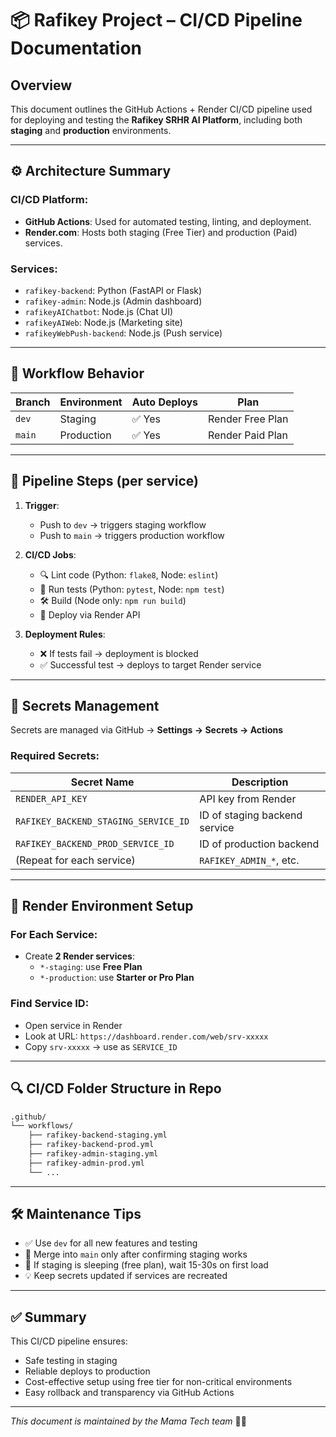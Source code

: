 # 📦 Rafikey Project – CI/CD Pipeline Documentation

## Overview

This document outlines the GitHub Actions + Render CI/CD pipeline used for deploying and testing the **Rafikey SRHR AI Platform**, including both **staging** and **production** environments.

---

## ⚙️ Architecture Summary

### CI/CD Platform:
- **GitHub Actions**: Used for automated testing, linting, and deployment.
- **Render.com**: Hosts both staging (Free Tier) and production (Paid) services.

### Services:
- `rafikey-backend`: Python (FastAPI or Flask)
- `rafikey-admin`: Node.js (Admin dashboard)
- `rafikeyAIChatbot`: Node.js (Chat UI)
- `rafikeyAIWeb`: Node.js (Marketing site)
- `rafikeyWebPush-backend`: Node.js (Push service)

---

## 🚀 Workflow Behavior

| Branch | Environment | Auto Deploys | Plan |
|--------|-------------|--------------|------|
| `dev`  | Staging     | ✅ Yes       | Render Free Plan |
| `main` | Production  | ✅ Yes       | Render Paid Plan |

---

## 🔄 Pipeline Steps (per service)

1. **Trigger**:
   - Push to `dev` → triggers staging workflow
   - Push to `main` → triggers production workflow

2. **CI/CD Jobs**:
   - 🔍 Lint code (Python: `flake8`, Node: `eslint`)
   - 🧪 Run tests (Python: `pytest`, Node: `npm test`)
   - 🛠 Build (Node only: `npm run build`)
   - 🚀 Deploy via Render API

3. **Deployment Rules**:
   - ❌ If tests fail → deployment is blocked
   - ✅ Successful test → deploys to target Render service

---

## 🔐 Secrets Management

Secrets are managed via GitHub → **Settings → Secrets → Actions**

### Required Secrets:

| Secret Name | Description |
|-------------|-------------|
| `RENDER_API_KEY` | API key from Render |
| `RAFIKEY_BACKEND_STAGING_SERVICE_ID` | ID of staging backend service |
| `RAFIKEY_BACKEND_PROD_SERVICE_ID` | ID of production backend |
| (Repeat for each service) | `RAFIKEY_ADMIN_*`, etc. |

---

## 🧪 Render Environment Setup

### For Each Service:
- Create **2 Render services**:
  - `*-staging`: use **Free Plan**
  - `*-production`: use **Starter or Pro Plan**

### Find Service ID:
- Open service in Render
- Look at URL: `https://dashboard.render.com/web/srv-xxxxx`
- Copy `srv-xxxxx` → use as `SERVICE_ID`

---

## 🔍 CI/CD Folder Structure in Repo

```bash
.github/
└── workflows/
    ├── rafikey-backend-staging.yml
    ├── rafikey-backend-prod.yml
    ├── rafikey-admin-staging.yml
    ├── rafikey-admin-prod.yml
    └── ...
```

---

## 🛠️ Maintenance Tips

- ✅ Use `dev` for all new features and testing
- 🔁 Merge into `main` only after confirming staging works
- 🧯 If staging is sleeping (free plan), wait 15-30s on first load
- 💡 Keep secrets updated if services are recreated

---

## ✅ Summary

This CI/CD pipeline ensures:
- Safe testing in staging
- Reliable deploys to production
- Cost-effective setup using free tier for non-critical environments
- Easy rollback and transparency via GitHub Actions

---

_This document is maintained by the Mama Tech team_ 🔧🤖
